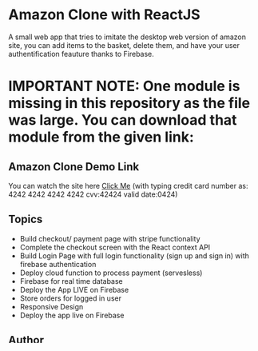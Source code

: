 # Amazon Clone with ReactJS

A small web app that tries to imitate the desktop web version of amazon site, you can add items to the basket, delete them, and have your user authentification feauture thanks to Firebase.

# IMPORTANT NOTE: **One module is missing in this repository as the file was large. You can download that module from the given link:**

## Amazon Clone Demo Link

You can watch the site here 
[Click Me](https://amaznclone-v1.web.app/)
(with typing credit card number as: 4242 4242 4242 4242 cvv:42424 valid date:0424)

## Topics 

- Build checkout/ payment page with stripe functionality
- Complete the checkout screen with the React context API
- Build Login Page with full login functionality (sign up and sign in) with firebase authentication
- Deploy cloud function to process payment (servesless)
- Firebase for real time database
- Deploy the App LIVE on Firebase
- Store orders for logged in user
- Responsive Design
- Deploy the app live on Firebase

## Author

Özge Coşkun Gürsucu (codermother)
